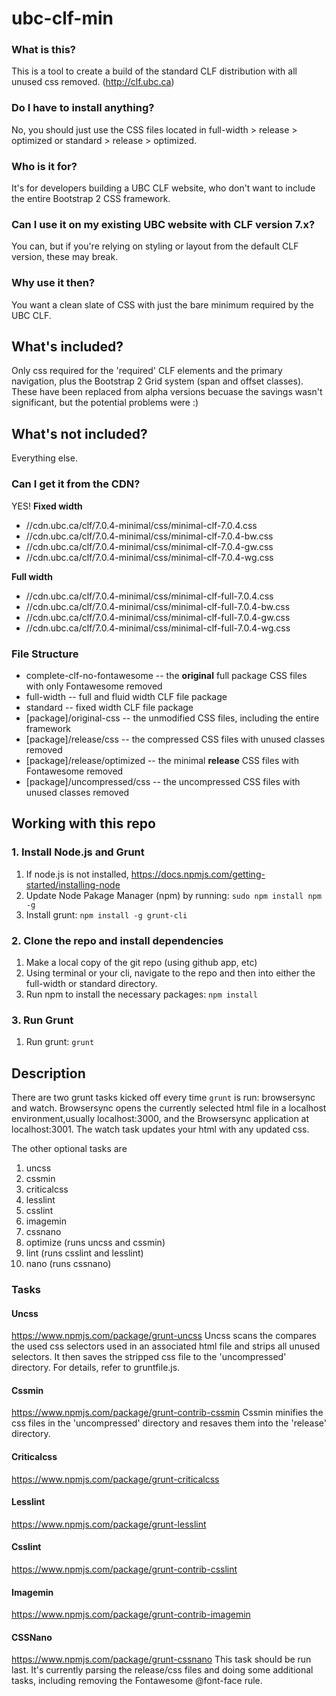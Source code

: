 # ubc-clf-min
### What is this?
This is a tool to create a build of the standard CLF distribution with all unused css removed. (http://clf.ubc.ca)

### Do I have to install anything?
No, you should just use the CSS files located in full-width > release > optimized or standard > release > optimized.

### Who is it for?
It's for developers building a UBC CLF website, who don't want to include the entire Bootstrap 2 CSS framework. 

### Can I use it on my existing UBC website with CLF version 7.x?
You can, but if you're relying on styling or layout from the default CLF version, these may break.

### Why use it then?
You want a clean slate of CSS with just the bare minimum required by the UBC CLF.

## What's included?
Only css required for the 'required' CLF elements and the primary navigation, plus the Bootstrap 2 Grid system (span and offset classes). These have been replaced from alpha versions becuase the savings wasn't significant, but the potential problems were :)

## What's not included?
Everything else.

### Can I get it from the CDN?
YES!
**Fixed width**

- //cdn.ubc.ca/clf/7.0.4-minimal/css/minimal-clf-7.0.4.css
- //cdn.ubc.ca/clf/7.0.4-minimal/css/minimal-clf-7.0.4-bw.css
- //cdn.ubc.ca/clf/7.0.4-minimal/css/minimal-clf-7.0.4-gw.css
- //cdn.ubc.ca/clf/7.0.4-minimal/css/minimal-clf-7.0.4-wg.css
 
**Full width**

- //cdn.ubc.ca/clf/7.0.4-minimal/css/minimal-clf-full-7.0.4.css
- //cdn.ubc.ca/clf/7.0.4-minimal/css/minimal-clf-full-7.0.4-bw.css
- //cdn.ubc.ca/clf/7.0.4-minimal/css/minimal-clf-full-7.0.4-gw.css
- //cdn.ubc.ca/clf/7.0.4-minimal/css/minimal-clf-full-7.0.4-wg.css

### File Structure

- complete-clf-no-fontawesome -- the **original** full package CSS files with only Fontawesome removed
- full-width -- full and fluid width CLF file package
- standard -- fixed width CLF file package
- [package]/original-css -- the unmodified CSS files, including the entire framework
- [package]/release/css -- the compressed CSS files with unused classes removed
- [package]/release/optimized -- the minimal **release** CSS files with Fontawesome removed
- [package]/uncompressed/css -- the uncompressed CSS files with unused classes removed




## Working with this repo
### 1. Install Node.js and Grunt 
1. If node.js is not installed, https://docs.npmjs.com/getting-started/installing-node
2. Update Node Pakage Manager (npm) by running: 
    `sudo npm install npm -g`
3. Install grunt: 
    `npm install -g grunt-cli`

### 2. Clone the repo and install dependencies
1. Make a local copy of the git repo (using github app, etc)
2. Using terminal or your cli, navigate to the repo and then into either the full-width or standard directory. 
3. Run npm to install the necessary packages: 
    `npm install`

### 3. Run Grunt
1. Run grunt: 
    `grunt`

## Description
There are two grunt tasks kicked off every time `grunt` is run: browsersync and watch. Browsersync opens the currently selected html file in a localhost environment,usually localhost:3000, and the Browsersync application at localhost:3001. The watch task updates your html with any updated css.

The other optional tasks are
1. uncss
2. cssmin
3. criticalcss
4. lesslint
5. csslint
6. imagemin
7. cssnano
8. optimize (runs uncss and cssmin)
9. lint (runs csslint and lesslint)
10. nano (runs cssnano)

### Tasks
#### Uncss
https://www.npmjs.com/package/grunt-uncss
Uncss scans the compares the used css selectors used in an associated html file and strips all unused selectors. It then saves the stripped css file to the 'uncompressed' directory. For details, refer to gruntfile.js.

#### Cssmin
https://www.npmjs.com/package/grunt-contrib-cssmin
Cssmin minifies the css files in the 'uncompressed' directory and resaves them into the 'release' directory.

#### Criticalcss
https://www.npmjs.com/package/grunt-criticalcss

#### Lesslint
https://www.npmjs.com/package/grunt-lesslint

#### Csslint
https://www.npmjs.com/package/grunt-contrib-csslint

#### Imagemin
https://www.npmjs.com/package/grunt-contrib-imagemin

#### CSSNano
https://www.npmjs.com/package/grunt-cssnano
This task should be run last. It's currently parsing the release/css files and doing some additional tasks, including removing the Fontawesome @font-face rule. 
